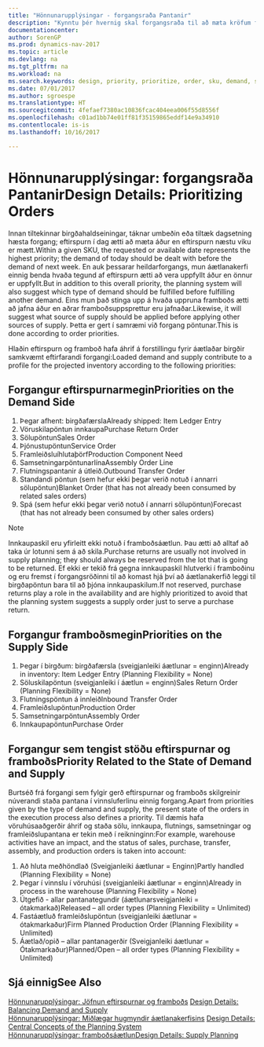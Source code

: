 ```yaml
---
title: "Hönnunarupplýsingar - forgangsraða Pantanir"
description: "Kynntu þér hvernig skal forgangsraða til að mæta kröfum framboðs og eftirspurnar."
documentationcenter: 
author: SorenGP
ms.prod: dynamics-nav-2017
ms.topic: article
ms.devlang: na
ms.tgt_pltfrm: na
ms.workload: na
ms.search.keywords: design, priority, prioritize, order, sku, demand, supply
ms.date: 07/01/2017
ms.author: sgroespe
ms.translationtype: HT
ms.sourcegitcommit: 4fefaef7380ac10836fcac404eea006f55d8556f
ms.openlocfilehash: c01ad1bb74e01ff81f35159865eddf14e9a34910
ms.contentlocale: is-is
ms.lasthandoff: 10/16/2017

---
```

# <a name="design-details-prioritizing-orders"></a><span data-ttu-id="c9784-103">Hönnunarupplýsingar: forgangsraða Pantanir</span><span class="sxs-lookup"><span data-stu-id="c9784-103">Design Details: Prioritizing Orders</span></span>
<span data-ttu-id="c9784-104">Innan tiltekinnar birgðahaldseiningar, táknar umbeðin eða tiltæk dagsetning hæsta forgang; eftirspurn í dag ætti að mæta áður en eftirspurn næstu viku er mætt.</span><span class="sxs-lookup"><span data-stu-id="c9784-104">Within a given SKU, the requested or available date represents the highest priority; the demand of today should be dealt with before the demand of next week.</span></span> <span data-ttu-id="c9784-105">En auk þessarar heildarforgangs, mun áætlanakerfi einnig benda hvaða tegund af eftirspurn ætti að vera uppfyllt áður en önnur er uppfyllt.</span><span class="sxs-lookup"><span data-stu-id="c9784-105">But in addition to this overall priority, the planning system will also suggest which type of demand should be fulfilled before fulfilling another demand.</span></span> <span data-ttu-id="c9784-106">Eins mun það stinga upp á hvaða uppruna framboðs ætti að jafna áður en aðrar framboðsuppsprettur eru jafnaðar.</span><span class="sxs-lookup"><span data-stu-id="c9784-106">Likewise, it will suggest what source of supply should be applied before applying other sources of supply.</span></span> <span data-ttu-id="c9784-107">Þetta er gert í samræmi við forgang pöntunar.</span><span class="sxs-lookup"><span data-stu-id="c9784-107">This is done according to order priorities.</span></span>  
  
<span data-ttu-id="c9784-108">Hlaðin eftirspurn og framboð hafa áhrif á forstillingu fyrir áætlaðar birgðir samkvæmt eftirfarandi forgangi:</span><span class="sxs-lookup"><span data-stu-id="c9784-108">Loaded demand and supply contribute to a profile for the projected inventory according to the following priorities:</span></span>  
  
## <a name="priorities-on-the-demand-side"></a><span data-ttu-id="c9784-109">Forgangur eftirspurnarmegin</span><span class="sxs-lookup"><span data-stu-id="c9784-109">Priorities on the Demand Side</span></span>  
1. <span data-ttu-id="c9784-110">Þegar afhent: birgðafærsla</span><span class="sxs-lookup"><span data-stu-id="c9784-110">Already shipped: Item Ledger Entry</span></span>  
2. <span data-ttu-id="c9784-111">Vöruskilapöntun innkaupa</span><span class="sxs-lookup"><span data-stu-id="c9784-111">Purchase Return Order</span></span>  
3. <span data-ttu-id="c9784-112">Sölupöntun</span><span class="sxs-lookup"><span data-stu-id="c9784-112">Sales Order</span></span>  
4. <span data-ttu-id="c9784-113">Þjónustupöntun</span><span class="sxs-lookup"><span data-stu-id="c9784-113">Service Order</span></span>  
5. <span data-ttu-id="c9784-114">Framleiðsluíhlutaþörf</span><span class="sxs-lookup"><span data-stu-id="c9784-114">Production Component Need</span></span>  
6. <span data-ttu-id="c9784-115">Samsetningarpöntunarlína</span><span class="sxs-lookup"><span data-stu-id="c9784-115">Assembly Order Line</span></span>  
7. <span data-ttu-id="c9784-116">Flutningspantanir á útleið.</span><span class="sxs-lookup"><span data-stu-id="c9784-116">Outbound Transfer Order</span></span>  
8. <span data-ttu-id="c9784-117">Standandi pöntun (sem hefur ekki þegar verið notuð í annarri sölupöntun)</span><span class="sxs-lookup"><span data-stu-id="c9784-117">Blanket Order (that has not already been consumed by related sales orders)</span></span>  
9. <span data-ttu-id="c9784-118">Spá (sem hefur ekki þegar verið notuð í annarri sölupöntun)</span><span class="sxs-lookup"><span data-stu-id="c9784-118">Forecast (that has not already been consumed by other sales orders)</span></span>  
  
> [!NOTE]  
>  <span data-ttu-id="c9784-119">Innkaupaskil eru yfirleitt ekki notuð í framboðsáætlun. Þau ætti að alltaf að taka úr lotunni sem á að skila.</span><span class="sxs-lookup"><span data-stu-id="c9784-119">Purchase returns are usually not involved in supply planning; they should always be reserved from the lot that is going to be returned.</span></span> <span data-ttu-id="c9784-120">Ef ekki er tekið frá gegna innkaupaskil hlutverki í framboðinu og eru fremst í forgangsröðinni til að komast hjá því að áætlanakerfið leggi til birgðapöntun bara til að þjóna innkaupaskilum.</span><span class="sxs-lookup"><span data-stu-id="c9784-120">If not reserved, purchase returns play a role in the availability and are highly prioritized to avoid that the planning system suggests a supply order just to serve a purchase return.</span></span>  
  
## <a name="priorities-on-the-supply-side"></a><span data-ttu-id="c9784-121">Forgangur framboðsmegin</span><span class="sxs-lookup"><span data-stu-id="c9784-121">Priorities on the Supply Side</span></span>  
1. <span data-ttu-id="c9784-122">Þegar í birgðum: birgðafærsla (sveigjanleiki áætlunar = enginn)</span><span class="sxs-lookup"><span data-stu-id="c9784-122">Already in inventory: Item Ledger Entry (Planning Flexibility = None)</span></span>  
2. <span data-ttu-id="c9784-123">Söluskilapöntun (sveigjanleiki í áætlun = enginn)</span><span class="sxs-lookup"><span data-stu-id="c9784-123">Sales Return Order (Planning Flexibility = None)</span></span>  
3. <span data-ttu-id="c9784-124">Flutningspöntun á innleið</span><span class="sxs-lookup"><span data-stu-id="c9784-124">Inbound Transfer Order</span></span>  
4. <span data-ttu-id="c9784-125">Framleiðslupöntun</span><span class="sxs-lookup"><span data-stu-id="c9784-125">Production Order</span></span>  
5. <span data-ttu-id="c9784-126">Samsetningarpöntun</span><span class="sxs-lookup"><span data-stu-id="c9784-126">Assembly Order</span></span>  
6. <span data-ttu-id="c9784-127">Innkaupapöntun</span><span class="sxs-lookup"><span data-stu-id="c9784-127">Purchase Order</span></span>  
  
## <a name="priority-related-to-the-state-of-demand-and-supply"></a><span data-ttu-id="c9784-128">Forgangur sem tengist stöðu eftirspurnar og framboðs</span><span class="sxs-lookup"><span data-stu-id="c9784-128">Priority Related to the State of Demand and Supply</span></span>  
<span data-ttu-id="c9784-129">Burtséð frá forgangi sem fylgir gerð eftirspurnar og framboðs skilgreinir núverandi staða pantana í vinnsluferlinu einnig forgang.</span><span class="sxs-lookup"><span data-stu-id="c9784-129">Apart from priorities given by the type of demand and supply, the present state of the orders in the execution process also defines a priority.</span></span> <span data-ttu-id="c9784-130">Til dæmis hafa vöruhúsaaðgerðir áhrif og staða sölu, innkaupa, flutnings, samsetningar og framleiðslupantana er tekin með í reikninginn:</span><span class="sxs-lookup"><span data-stu-id="c9784-130">For example, warehouse activities have an impact, and the status of sales, purchase, transfer, assembly, and production orders is taken into account:</span></span>  
  
1. <span data-ttu-id="c9784-131">Að hluta meðhöndlað (Sveigjanleiki áætlunar = Enginn)</span><span class="sxs-lookup"><span data-stu-id="c9784-131">Partly handled (Planning Flexibility = None)</span></span>  
2. <span data-ttu-id="c9784-132">Þegar í vinnslu í vöruhúsi (sveigjanleiki áætlunar = enginn)</span><span class="sxs-lookup"><span data-stu-id="c9784-132">Already in process in the warehouse (Planning Flexibility = None)</span></span>  
3. <span data-ttu-id="c9784-133">Útgefið - allar pantanategundir (áætlunarsveigjanleiki = ótakmarkað)</span><span class="sxs-lookup"><span data-stu-id="c9784-133">Released – all order types (Planning Flexibility = Unlimited)</span></span>  
4. <span data-ttu-id="c9784-134">Fastáætluð framleiðslupöntun (sveigjanleiki áætlunar = ótakmarkaður)</span><span class="sxs-lookup"><span data-stu-id="c9784-134">Firm Planned Production Order (Planning Flexibility = Unlimited)</span></span>  
5. <span data-ttu-id="c9784-135">Áætlað/opið – allar pantanagerðir (Sveigjanleiki áætlunar = Ótakmarkaður)</span><span class="sxs-lookup"><span data-stu-id="c9784-135">Planned/Open – all order types (Planning Flexibility = Unlimited)</span></span>  
  
## <a name="see-also"></a><span data-ttu-id="c9784-136">Sjá einnig</span><span class="sxs-lookup"><span data-stu-id="c9784-136">See Also</span></span>  
<span data-ttu-id="c9784-137">[Hönnunarupplýsingar: Jöfnun eftirspurnar og framboðs](design-details-balancing-demand-and-supply.md) </span><span class="sxs-lookup"><span data-stu-id="c9784-137">[Design Details: Balancing Demand and Supply](design-details-balancing-demand-and-supply.md) </span></span>  
<span data-ttu-id="c9784-138">[Hönnunarupplýsingar: Miðlægar hugmyndir áætlanakerfisins](design-details-central-concepts-of-the-planning-system.md) </span><span class="sxs-lookup"><span data-stu-id="c9784-138">[Design Details: Central Concepts of the Planning System](design-details-central-concepts-of-the-planning-system.md) </span></span>  
[<span data-ttu-id="c9784-139">Hönnunarupplýsingar: framboðsáætlun</span><span class="sxs-lookup"><span data-stu-id="c9784-139">Design Details: Supply Planning</span></span>](design-details-supply-planning.md)
